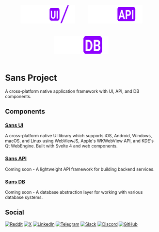 <p align="center">
  <a href="./ui"><img src="ui/static/logos/ui/logo.sans-ui.white.svg" alt="Sans UI Logo" width="180" height="60" style="margin: 1.2rem;" /></a>
  <a href="./api"><img src="ui/static/logos/api/logo.sans-api.white.svg" alt="Sans API Logo" width="180" height="60" style="margin: 1.2rem;" /></a>
  <a href="./db"><img src="ui/static/logos/db/logo.sans-db.white.svg" alt="Sans DB Logo" width="180" height="60" style="margin: 1.2rem;" /></a>
</p>

# Sans Project

A cross-platform native application framework with UI, API, and DB components.

## Components

### [Sans UI](./ui/README.md)

A cross-platform native UI library which supports iOS, Android, Windows, macOS, and Linux using WebViewJS, Apple's WKWebView API, and KDE's Qt WebEngine. Built with Svelte 4 and web components.

### [Sans API](./api/README.md)

Coming soon - A lightweight API framework for building backend services.

### [Sans DB](./db/README.md)

Coming soon - A database abstraction layer for working with various database systems.

## Social

[![Reddit](https://img.shields.io/badge/Reddit-FF4500?style=for-the-badge&logo=reddit&logoColor=white)](https://reddit.com/r/profullstack)
[![X](https://img.shields.io/badge/X-%23000000.svg?style=for-the-badge&logo=X&logoColor=white)](https://x.com/profullstack)
[![LinkedIn](https://img.shields.io/badge/linkedin-%230077B5.svg?style=for-the-badge&logo=linkedin&logoColor=white)](https://www.linkedin.com/company/profullstack/)
[![Telegram](https://img.shields.io/badge/Telegram-2CA5E0?style=for-the-badge&logo=telegram&logoColor=white)](https://t.me/profullstack)
[![Slack](https://img.shields.io/badge/Slack-4A154B?style=for-the-badge&logo=slack&logoColor=white)](https://flightclub.profullstack.com)
[![Discord](https://img.shields.io/badge/Discord-%235865F2.svg?style=for-the-badge&logo=discord&logoColor=white)](https://discord.gg/kQVRVfSEVE)
[![GitHub](https://img.shields.io/badge/github-%23121011.svg?style=for-the-badge&logo=github&logoColor=white)](https://github.com/profullstack/)
